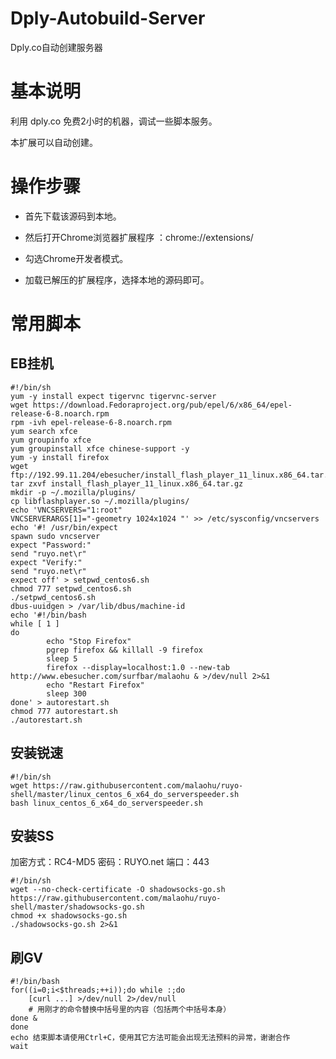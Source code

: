 # Dply-Autobuild-Server
Dply.co自动创建服务器

# 基本说明
利用 dply.co 免费2小时的机器，调试一些脚本服务。

本扩展可以自动创建。


# 操作步骤

* 首先下载该源码到本地。

* 然后打开Chrome浏览器扩展程序 ：chrome://extensions/

* 勾选Chrome开发者模式。

* 加载已解压的扩展程序，选择本地的源码即可。


# 常用脚本

## EB挂机

```
#!/bin/sh
yum -y install expect tigervnc tigervnc-server
wget https://download.Fedoraproject.org/pub/epel/6/x86_64/epel-release-6-8.noarch.rpm 
rpm -ivh epel-release-6-8.noarch.rpm 
yum search xfce 
yum groupinfo xfce 
yum groupinstall xfce chinese-support -y
yum -y install firefox
wget ftp://192.99.11.204/ebesucher/install_flash_player_11_linux.x86_64.tar.gz
tar zxvf install_flash_player_11_linux.x86_64.tar.gz
mkdir -p ~/.mozilla/plugins/
cp libflashplayer.so ~/.mozilla/plugins/
echo 'VNCSERVERS="1:root"
VNCSERVERARGS[1]="-geometry 1024x1024 "' >> /etc/sysconfig/vncservers
echo '#! /usr/bin/expect
spawn sudo vncserver
expect "Password:"
send "ruyo.net\r"
expect "Verify:"
send "ruyo.net\r"
expect off' > setpwd_centos6.sh
chmod 777 setpwd_centos6.sh
./setpwd_centos6.sh
dbus-uuidgen > /var/lib/dbus/machine-id
echo '#!/bin/bash
while [ 1 ]
do
        echo "Stop Firefox"
        pgrep firefox && killall -9 firefox
        sleep 5
        firefox --display=localhost:1.0 --new-tab http://www.ebesucher.com/surfbar/malaohu & >/dev/null 2>&1
        echo "Restart Firefox"
		sleep 300
done' > autorestart.sh
chmod 777 autorestart.sh
./autorestart.sh
```

## 安装锐速

```
#!/bin/sh
wget https://raw.githubusercontent.com/malaohu/ruyo-shell/master/linux_centos_6_x64_do_serverspeeder.sh
bash linux_centos_6_x64_do_serverspeeder.sh
```

## 安装SS

加密方式：RC4-MD5
密码：RUYO.net
端口：443
```
#!/bin/sh
wget --no-check-certificate -O shadowsocks-go.sh https://raw.githubusercontent.com/malaohu/ruyo-shell/master/shadowsocks-go.sh
chmod +x shadowsocks-go.sh
./shadowsocks-go.sh 2>&1
```

## 刷GV

```
#!/bin/bash
for((i=0;i<$threads;++i));do while :;do
    [curl ...] >/dev/null 2>/dev/null
    # 用刚才的命令替换中括号里的内容（包括两个中括号本身）
done &
done
echo 结束脚本请使用Ctrl+C，使用其它方法可能会出现无法预料的异常，谢谢合作
wait
```